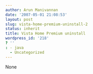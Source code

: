 ```yaml
---
author: Arun Manivannan
date: '2007-05-01 21:08:53'
layout: post
slug: vista-home-premium-uninstall-2
status: inherit
title: Vista Home Premium uninstall
wordpress_id: '218'
? ''
: - java
  - Uncategorized
---
```


None

